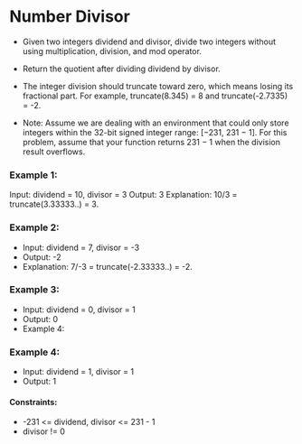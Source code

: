 # Number Divisor
- Given two integers dividend and divisor, divide two integers without using multiplication, division, and mod operator.

- Return the quotient after dividing dividend by divisor.

- The integer division should truncate toward zero, which means losing its fractional part. For example, truncate(8.345) = 8 and truncate(-2.7335) = -2.

- Note: Assume we are dealing with an environment that could only store integers within the 32-bit signed integer range: [−231, 231 − 1]. For this problem, assume that your function returns 231 − 1 when the division result overflows.

 

### Example 1:
Input: dividend = 10, divisor = 3
Output: 3
Explanation: 10/3 = truncate(3.33333..) = 3.

### Example 2:
- Input: dividend = 7, divisor = -3
- Output: -2
- Explanation: 7/-3 = truncate(-2.33333..) = -2.

### Example 3:
- Input: dividend = 0, divisor = 1
- Output: 0
- Example 4:

### Example 4:
- Input: dividend = 1, divisor = 1
- Output: 1
 

#### Constraints:

-  -231 <= dividend, divisor <= 231 - 1
- divisor != 0
